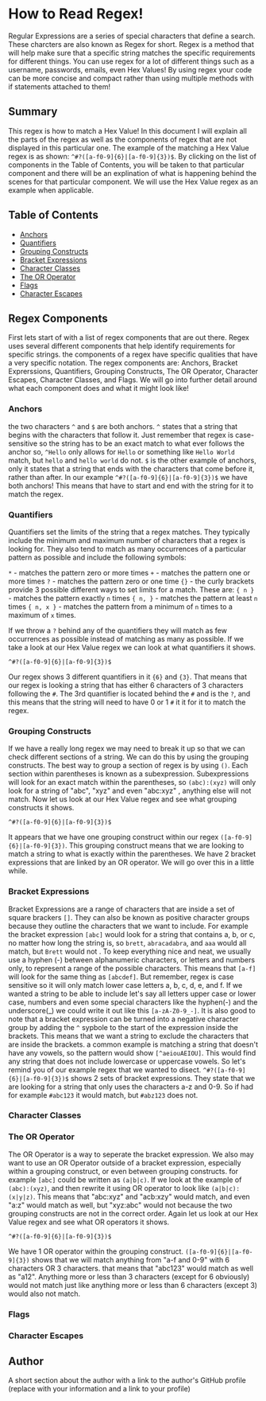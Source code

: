 # How to Read Regex!

Regular Expressions are a series of special characters that define a search. These charcters are also known as Regex for short. Regex is a method that will help make sure that a specific string matches the specific requirements for different things. You can use regex for a lot of different things such as a username, passwords, emails, even Hex Values! By using regex your code can be more concise and compact rather than using multiple methods with if statements attached to them!

## Summary

This regex is how to match a Hex Value! In this document I will explain all the parts of the regex as well as the components of regex that are not displayed in this particular one. The example of the matching a Hex Value regex is as shown: `^#?([a-f0-9]{6}|[a-f0-9]{3})$`. By clicking on the list of components in the Table of Contents, you will be taken to that particular component and there will be an explination of what is happening behind the scenes for that particular component. We will use the Hex Value regex as an example when applicable.

## Table of Contents

- [Anchors](#anchors)
- [Quantifiers](#quantifiers)
- [Grouping Constructs](#grouping-constructs)
- [Bracket Expressions](#bracket-expressions)
- [Character Classes](#character-classes)
- [The OR Operator](#the-or-operator)
- [Flags](#flags)
- [Character Escapes](#character-escapes)

## Regex Components

First lets start of with a list of regex components that are out there. Regex uses several different components that help identify requirements for specific strings. the components of a regex have specific qualities that have a very specific notation. The regex components are: Anchors, Bracket Exprerssions, Quantifiers, Grouping Constructs, The OR Operator, Character Escapes, Character Classes, and Flags. We will go into further detail around what each component does and what it might look like!

### Anchors

the two characters `^` and `$` are both anchors. `^` states that a string that begins with the characters that follow it. Just remember that regex is case-sensitive so the string has to be an exact match to what ever follows the anchor so, `^Hello` only allows for `Hello` or something like `Hello World` match, but `hello` and `hello world` do not. `$` is the other example of anchors, only it states that a string that ends with the characters that come before it, rather than after. In our example `^#?([a-f0-9]{6}|[a-f0-9]{3})$` we have both anchors! This means that have to start and end with the string for it to match the regex. 

### Quantifiers

Quantifiers set the limits of the string that a regex matches. They typically include the minimum and maximum number of characters that a regex is looking for. They also tend to match as many occurrences of a particular pattern as possible and include the following symbols:

`*` - matches the pattern zero or more times
`+` - matches the pattern one or more times
`?` - matches the pattern zero or one time
`{}` - the curly brackets provide 3 possible different ways to set limits for a match. These are:
    `{ n }` -  matches the pattern exactly `n` times 
    `{ n, }` - matches the pattern at least `n` times
    `{ n, x }` - matches the pattern from a minimum of `n` times to a maximum of `x` times.

If we throw a `?` behind any of the quantifiers they will match as few occurrences as possible instead of matching as many as possible. If we take a look at our Hex Value regex we can look at what quantifiers it shows. 

`^#?([a-f0-9]{6}|[a-f0-9]{3})$` 

Our regex shows 3 different quantifiers in it `{6}` and `{3}`. That means that our regex is looking a string that has either 6 characters of 3 characters following the `#`. The 3rd quantifier is located behind the `#` and is the `?`, and this means that the string will need to have 0 or 1 `#` it it for it to match the regex. 

### Grouping Constructs

If we have a really long regex we may need to break it up so that we can check different sections of a string. We can do this by using the grouping constructs. The best way to group a section of regex is by using `()`. Each section within parentheses is known as a subexpression. Subexpressions will look for an exact match within the parentheses, so `(abc):(xyz)` will only look for a string of "abc", "xyz" and even "abc:xyz" , anything else will not match. Now let us look at our Hex Value regex and see what grouping constructs it shows. 

`^#?([a-f0-9]{6}|[a-f0-9]{3})$`

It appears that we have one grouping construct within our regex `([a-f0-9]{6}|[a-f0-9]{3})`. This grouping construct means that we are looking to match a string to what is exactly within the parentheses. We have 2 bracket expressions that are linked by an OR operator. We will go over this in a little while. 

### Bracket Expressions

Bracket Expressions are a range of characters that are inside a set of square brackers `[]`. They can also be known as positive character groups because they outline the characters that we want to include. For example the bracket expression `[abc]` would look for a string that contains a, b, or c, no matter how long the string is, so `brett`, `abracadabra`, and `aaa` would all match, but `Brett` would not . To keep everything nice and neat, we usually use a hyphen (-) between alphanumeric characters, or letters and numbers only, to represent a range of the possible characters. This means that `[a-f]` will look for the same thing as `[abcdef]`. But remember, regex is case sensitive so it will only match lower case letters a, b, c, d, e, and f. If we wanted a string to be able to include let's say all letters upper case or lower case, numbers and even some special characters like the hyphen(-) and the underscore(_) we could write it out like this `[a-zA-Z0-9_-]`. It is also good to note that a bracket expression can be turned into a negative character group by adding the `^` sypbole to the start of the expression inside the brackets. This means that we want a string to exclude the characters that are inside the brackets. a common example is matching a string that doesn't have any vowels, so the pattern would show `[^aeiouAEIOU]`. This would find any string that does not include lowercase or uppercase vowels. So let's remind you of our example regex that we wanted to disect. `^#?([a-f0-9]{6}|[a-f0-9]{3})$` shows 2 sets of bracket expressions. They state that we are looking for a string that only uses the characters a-z and 0-9. So if had for example `#abc123` it would match, but `#abz123` does not. 

### Character Classes



### The OR Operator

The OR Operator is a way to  seperate the bracket expression. We also may want to use an OR Operator outside of a bracket expression, especially within a grouping construct, or even between grouping constructs. for example `[abc]` could be written as `(a|b|c)`. If we look at the example of `(abc):(xyz)`, and then rewrite it using OR operator to look like `(a|b|c):(x|y|z)`. This means that "abc:xyz" and "acb:xzy" would match, and even "a:z" would match as well, but "xyz:abc" would not because the two grouping constructs are not in the correct order. Again let us look at our Hex Value regex and see what OR operators it shows. 

`^#?([a-f0-9]{6}|[a-f0-9]{3})$`

We have 1 OR operator within the grouping construct. `([a-f0-9]{6}|[a-f0-9]{3})` shows that we will match anything from "a-f and 0-9" with 6 characters OR 3 characters. that means that "abc123" would match as well as "a12". Anything more or less than 3 characters (except for 6 obviously) would not match just like anything more or less than 6 characters (except 3) would also not match.

### Flags



### Character Escapes



## Author

A short section about the author with a link to the author's GitHub profile (replace with your information and a link to your profile)
